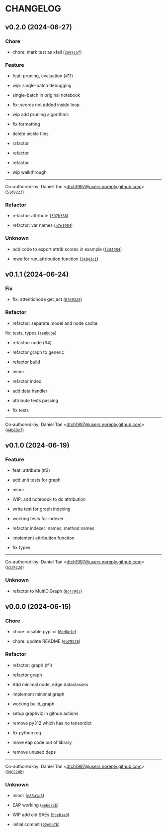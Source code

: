 # CHANGELOG

## v0.2.0 (2024-06-27)

### Chore

* chore: mark test as xfail ([`2a9a15f`](https://github.com/dtch1997/sae-eap/commit/2a9a15f1d5c16c5b7cfd99adfc99297ff215cc91))

### Feature

* feat: pruning, evaluation (#11)

* wip: single-batch debugging

* single-batch in original notebook

* fix: scores not added inside loop

* wip add pruning algorithms

* fix formatting

* delete pickle files

* rafactor

* refactor

* refactor

* wip walkthrough

---------

Co-authored-by: Daniel Tan &lt;dtch1997@users.noreply.github.com&gt; ([`51d8223`](https://github.com/dtch1997/sae-eap/commit/51d8223ddc81942619192c20adb23abb6890b7ec))

### Refactor

* refactor: attribute ([`397b366`](https://github.com/dtch1997/sae-eap/commit/397b3667113616232de87c6257310cf59594ccd7))

* refactor: var names ([`a7e1904`](https://github.com/dtch1997/sae-eap/commit/a7e190450f7dcadbd3cc5dac5737771ce08d4777))

### Unknown

* add code to export attrib scores in example ([`fc84984`](https://github.com/dtch1997/sae-eap/commit/fc84984a97b8ea651b7d3567e4ba9489e9fa777a))

* mwe for run_attribution function ([`34943c1`](https://github.com/dtch1997/sae-eap/commit/34943c1ae09df3b09a68b1bd09ef4d17aa350d98))

## v0.1.1 (2024-06-24)

### Fix

* fix: attentionode get_act ([`8f69328`](https://github.com/dtch1997/sae-eap/commit/8f693287615af057cecc43dca4e63946395860c7))

### Refactor

* refactor: separate model and node cache

fix: tests, types ([`ae8b6be`](https://github.com/dtch1997/sae-eap/commit/ae8b6bead66a477bc86f7693835a8042d8df502a))

* refactor: node (#4)

* refactor graph to generic

* refactor build

* minor

* refactor index

* add data handler

* attribute  tests passing

* fix tests

---------

Co-authored-by: Daniel Tan &lt;dtch1997@users.noreply.github.com&gt; ([`44b89c7`](https://github.com/dtch1997/sae-eap/commit/44b89c73d33b1c96bb907ca303ecd345908672cc))

## v0.1.0 (2024-06-19)

### Feature

* feat: attribute (#2)

* add unit tests for graph

* minor

* WIP: add notebook to do attribution

* write test for graph indexing

* working tests for indexer

* refactor indexer: names, method names

* implement attribution function

* fix types

---------

Co-authored-by: Daniel Tan &lt;dtch1997@users.noreply.github.com&gt; ([`623412d`](https://github.com/dtch1997/sae-eap/commit/623412de7611302c4819ee7119a1d4131c271247))

### Unknown

* refactor to MultiDiGraph ([`8c479d3`](https://github.com/dtch1997/sae-eap/commit/8c479d36972fea1c3d9bc7701a4d2cdb94b488d0))

## v0.0.0 (2024-06-15)

### Chore

* chore: disable pypi ci ([`6ed0e1e`](https://github.com/dtch1997/sae-eap/commit/6ed0e1e3e7c134ff6365dc8b71982971dbc08a03))

* chore: update README ([`6b79576`](https://github.com/dtch1997/sae-eap/commit/6b79576f0249704445b560774d9fe5c59d1b5146))

### Refactor

* refactor: graph (#1)

* refactor graph

* Add minimal node, edge dataclasses

* implement minimal graph

* working build_graph

* setup graphviz in github actions

* remove py312 which has no tensordict

* fix python req

* move eap code out of library

* remove unused deps

---------

Co-authored-by: Daniel Tan &lt;dtch1997@users.noreply.github.com&gt; ([`890228b`](https://github.com/dtch1997/sae-eap/commit/890228b18c06beca68f4e2e27e27535881bb9898))

### Unknown

* minor ([`e83a1a6`](https://github.com/dtch1997/sae-eap/commit/e83a1a6ef132f425366d5637c6f639f5a3115e0e))

* EAP working ([`ee6d7cb`](https://github.com/dtch1997/sae-eap/commit/ee6d7cbee50835a80f848f69c62e67d6edc3577a))

* WIP add old SAEs ([`5ceb1a0`](https://github.com/dtch1997/sae-eap/commit/5ceb1a0a6df99cdbffd110d3ade62492d6dc6958))

* initial commit ([`92ebb7b`](https://github.com/dtch1997/sae-eap/commit/92ebb7b01d2e88014cc8c33445ce0f8a19186885))
